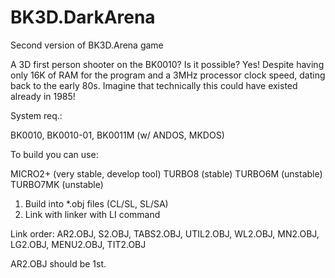 # BK3D.DarkArena
Second version of BK3D.Arena game

A 3D first person shooter on the BK0010? Is it possible? Yes! Despite having only 16K of RAM for the program and a 3MHz processor clock speed, dating back to the early 80s. Imagine that technically this could have existed already in 1985!

System req.:

BK0010, BK0010-01, BK0011M (w/ ANDOS, MKDOS)

To build you can use:

MICRO2+ (very stable, develop tool)
TURBO8 (stable)
TURBO6M (unstable)
TURBO7MK (unstable)

1. Build into *.obj files (CL/SL, SL/SA)
2. Link with linker with LI command

Link order: AR2.OBJ, S2.OBJ, TABS2.OBJ, UTIL2.OBJ, WL2.OBJ, MN2.OBJ, LG2.OBJ, MENU2.OBJ, TIT2.OBJ

AR2.OBJ should be 1st.
